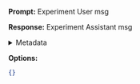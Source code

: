 **Prompt:**
Experiment User msg

**Response:**
Experiment Assistant msg

<details><summary>Metadata</summary>

- Duration: 556 ms
- Datetime: 2023-09-08T12:39:27.158398
- Model: gpt-3.5-turbo-0613

</details>

**Options:**
```json
{}
```


